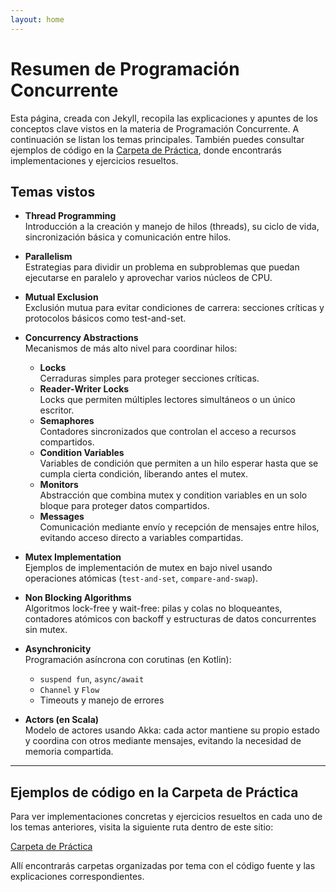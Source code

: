 ```yaml
---
layout: home
---
```


# Resumen de Programación Concurrente

Esta página, creada con Jekyll, recopila las explicaciones y apuntes de los conceptos clave vistos en la materia de Programación Concurrente. A continuación se listan los temas principales. También puedes consultar ejemplos de código en la [Carpeta de Práctica](https://github.com/FranCalveyra/conc-summary/Práctica), donde encontrarás implementaciones y ejercicios resueltos.

## Temas vistos

- **Thread Programming**  
  Introducción a la creación y manejo de hilos (threads), su ciclo de vida, sincronización básica y comunicación entre hilos.

- **Parallelism**  
  Estrategias para dividir un problema en subproblemas que puedan ejecutarse en paralelo y aprovechar varios núcleos de CPU.

- **Mutual Exclusion**  
  Exclusión mutua para evitar condiciones de carrera: secciones críticas y protocolos básicos como test-and-set.

- **Concurrency Abstractions**  
  Mecanismos de más alto nivel para coordinar hilos:  
  - **Locks**  
    Cerraduras simples para proteger secciones críticas.  
  - **Reader‐Writer Locks**  
    Locks que permiten múltiples lectores simultáneos o un único escritor.  
  - **Semaphores**  
    Contadores sincronizados que controlan el acceso a recursos compartidos.  
  - **Condition Variables**  
    Variables de condición que permiten a un hilo esperar hasta que se cumpla cierta condición, liberando antes el mutex.  
  - **Monitors**  
    Abstracción que combina mutex y condition variables en un solo bloque para proteger datos compartidos.  
  - **Messages**  
    Comunicación mediante envío y recepción de mensajes entre hilos, evitando acceso directo a variables compartidas.

- **Mutex Implementation**  
  Ejemplos de implementación de mutex en bajo nivel usando operaciones atómicas (`test-and-set`, `compare-and-swap`).

- **Non Blocking Algorithms**  
  Algoritmos lock-free y wait-free: pilas y colas no bloqueantes, contadores atómicos con backoff y estructuras de datos concurrentes sin mutex.

- **Asynchronicity**  
  Programación asíncrona con corutinas (en Kotlin):  
  - `suspend fun`, `async/await`  
  - `Channel` y `Flow`  
  - Timeouts y manejo de errores

- **Actors (en Scala)**  
  Modelo de actores usando Akka: cada actor mantiene su propio estado y coordina con otros mediante mensajes, evitando la necesidad de memoria compartida.

---

## Ejemplos de código en la Carpeta de Práctica

Para ver implementaciones concretas y ejercicios resueltos en cada uno de los temas anteriores, visita la siguiente ruta dentro de este sitio:

[Carpeta de Práctica](https://github.com/FranCalveyra/conc-summary/Práctica)

Allí encontrarás carpetas organizadas por tema con el código fuente y las explicaciones correspondientes.
